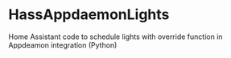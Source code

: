 # HassAppdaemonLights
Home Assistant code to schedule lights with override function in Appdeamon integration (Python)
